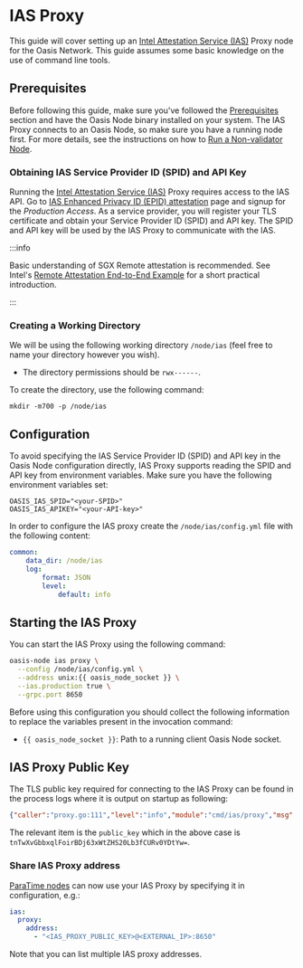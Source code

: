 # IAS Proxy

This guide will cover setting up an [Intel Attestation Service (IAS)](https://software.intel.com/content/www/us/en/develop/download/intel-sgx-intel-epid-provisioning-and-attestation-services.html)
Proxy node for the Oasis Network. This guide assumes some basic knowledge on the
use of command line tools.

## Prerequisites

Before following this guide, make sure you've followed the
[Prerequisites](prerequisites) section and have the Oasis Node binary installed
on your system. The IAS Proxy connects to an Oasis Node, so make sure you have a
running node first. For more details, see the instructions on how to
[Run a Non-validator Node](non-validator-node.md#configuration).

### Obtaining IAS Service Provider ID (SPID) and API Key

Running the [Intel Attestation Service (IAS)](https://software.intel.com/content/www/us/en/develop/download/intel-sgx-intel-epid-provisioning-and-attestation-services.html)
Proxy requires access to the IAS API. Go to [IAS Enhanced Privacy ID (EPID) attestation](https://api.portal.trustedservices.intel.com/EPID-attestation)
page and signup for the _Production Access_. As a service provider, you will
register your TLS certificate and obtain your Service Provider ID (SPID) and API
key. The SPID and API key will be used by the IAS Proxy to communicate with the
IAS.

:::info

Basic understanding of SGX Remote attestation is recommended. See Intel's
[Remote Attestation End-to-End Example](https://software.intel.com/content/www/us/en/develop/articles/code-sample-intel-software-guard-extensions-remote-attestation-end-to-end-example.html)
for a short practical introduction.

:::

### Creating a Working Directory

We will be using the following working directory `/node/ias` (feel free to name
your directory however you wish).

* The directory permissions should be `rwx------`.

To create the directory, use the following command:

```text
mkdir -m700 -p /node/ias
```

## Configuration

To avoid specifying the IAS Service Provider ID (SPID) and API key in the Oasis
Node configuration directly, IAS Proxy supports reading the SPID and API key
from environment variables. Make sure you have the following environment
variables set:

```text
OASIS_IAS_SPID="<your-SPID>"
OASIS_IAS_APIKEY="<your-API-key>"
```

In order to configure the IAS proxy create the `/node/ias/config.yml` file with
the following content:

```yaml
common:
    data_dir: /node/ias
    log:
        format: JSON
        level:
            default: info
```

## Starting the IAS Proxy

You can start the IAS Proxy using the following command:

```bash
oasis-node ias proxy \
  --config /node/ias/config.yml \
  --address unix:{{ oasis_node_socket }} \
  --ias.production true \
  --grpc.port 8650
```

Before using this configuration you should collect the following information to
replace the  variables present in the invocation command:

* `{{ oasis_node_socket }}`: Path to a running client Oasis Node socket.

## IAS Proxy Public Key

The TLS public key required for connecting to the IAS Proxy can be found in the
process logs where it is output on startup as following:

```json
{"caller":"proxy.go:111","level":"info","module":"cmd/ias/proxy","msg":"loaded/generated IAS TLS certificate","public_key":"tnTwXvGbbxqlFoirBDj63xWtZHS20Lb3fCURv0YDtYw=","ts":"2023-06-20T09:43:39.592787275Z"}
```

The relevant item is the `public_key` which in the above case is
`tnTwXvGbbxqlFoirBDj63xWtZHS20Lb3fCURv0YDtYw=`.

### Share IAS Proxy address <a id="share-seed-node-address"></a>

[ParaTime nodes](paratime-node.mdx) can now use your IAS Proxy by specifying it
in configuration, e.g.:

```yaml
ias:
  proxy:
    address:
      - "<IAS_PROXY_PUBLIC_KEY>@<EXTERNAL_IP>:8650"
```

Note that you can list multiple IAS proxy addresses.
